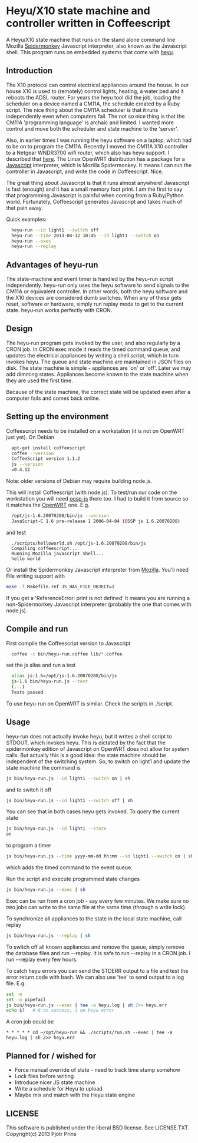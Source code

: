 # Heyu/X10 state machine and controller written in Coffeescript

A Heyu/X10 state machine that runs on the stand alone command line Mozilla
[Spidermonkey](https://developer.mozilla.org/en-US/docs/SpiderMonkey/Introduction_to_the_JavaScript_shell)
Javascript interpreter, also known as the Javascript shell. This
program runs on
embedded systems that come with [heyu](http://www.heyu.org/).

## Introduction

The X10 protocol can control electrical appliances around the house.
In our house X10 is used to (remotely) control lights, heating, a
water bed and it reboots the ADSL router. For years the heyu tool did
the job, loading the scheduler on a device named a CM11A, the schedule
created by a Ruby script. The nice thing about the CM11A scheduler is
that it runs independently even when computers fail. The not so nice
thing is that the CM11A 'programming language' is archaic and limited.
I wanted more control and move both the scheduler and state machine to
the 'server'.

Also, in earlier times I was running the heyu software on a laptop, which had
to be on to program the CM11A. Recently I moved the CM11A X10 controller to a Netgear
WNDR3700 wifi router, which also has heyu support. I described that
[here](http://thebird.nl/hardware/OpenWRT_On_Netgear_WNDR3700.html).
The Linux OpenWRT distribution has a package for a
[Javascript](http://www.ossp.org/pkg/lib/js/)
interpreter, which is Mozilla Spidermonkey. It means I can run the controller in
Javascript, and write the code in Coffeescript. Nice.

The great thing about Javascript is that it runs almost anywhere!
Javascript is fast (enough) and it has a small memory foot print.  I
am the first to say that programming Javascript is painful when coming
from a Ruby/Python world. Fortunately, Coffeescript generates
Javascript and takes much of that pain away.

Quick examples:

```sh
  heyu-run --id light1 --switch off
  heyu-run --time 2013-04-12 10:45 --id light1 --switch on
  heyu-run --exec
  heyu-run --replay
```

## Advantages of heyu-run

The state-machine and event timer is handled by the heyu-run script
independently. heyu-run only uses the heyu software to send signals to
the CM11A or equivalent controller. In other words, both the heyu
software and the X10 devices are considered dumb switches.  When any
of these gets reset, software or hardware, simply run replay mode to
get to the current state. heyu-run works perfectly with CRON.

## Design

The heyu-run program gets invoked by the user, and also regularly by a
CRON job. In CRON exec mode it reads the timed command queue, and
updates the electrical appliances by writing a shell script, which in
turn invokes heyu. The queue and state machine are maintained in JSON
files on disk. The state machine is simple - appliances are 'on' or
'off'. Later we may add dimming states. Appliances become known to the
state machine when they are used the first time.

Because of the state machine, the correct state will be updated even after a
computer fails and comes back online.

## Setting up the environment

Coffeescript needs to be installed on a workstation (it is not on
OpenWRT just yet). On Debian

```sh
  apt-get install coffeescript
  coffee --version
  CoffeeScript version 1.1.2
  js --version
  v0.4.12
```

Note: older versions of Debian may require building node.js.

This will install Coffeescript (with node.js). To test/run our code on
the workstation you will need
[oosp-js](http://www.ossp.org/pkg/lib/js/) there too. I had to build
it from source so it matches the
[OpenWRT](https://dev.openwrt.org/browser/packages/libs/ossp-js/Makefile?rev=24343) one. E.g.

```sh
  /opt/js-1.6.20070208/bin/js --version
  JavaScript-C 1.6 pre-release 1 2006-04-04 (OSSP js 1.6.20070208)
```

and test

```
  ./scripts/helloworld.sh /opt/js-1.6.20070208/bin/js
  Compiling coffeescript...
  Running Mozilla javascript shell...
  hello world
```

Or install the Spidermonkey Javascript interpreter from
[Mozilla](https://developer.mozilla.org/en/docs/SpiderMonkey). You'll
need File writing support with

```sh
make -f Makefile.ref JS_HAS_FILE_OBJECT=1
```

If you get a 'ReferenceError: print is not defined' it means you are
running a non-Spidermonkey Javascript interpreter (probably the one that
comes with node.js).

## Compile and run

First compile the Coffeescript version to Javascript

```sh
  coffee -c bin/heyu-run.coffee lib/*.coffee
```

set the js alias and run a test

```sh
  alias js-1.6=/opt/js-1.6.20070208/bin/js
  js-1.6 bin/heyu-run.js --test
  (...)
  Tests passed
```

To use heyu-run on OpenWRT is similar. Check the scripts in ./script.

## Usage

heyu-run does not actually invoke heyu, but it writes a shell script
to STDOUT, which invokes heyu. This is dictated by the fact that the
spidermonkey edition of Javascript on OpenWRT does not allow for
system calls. But actually this is a good idea: the state machine should
be independent of the switching system. So, to switch on light1 and
update the state machine the command is

```sh
js bin/heyu-run.js --id light1 --switch on | sh
```

and to switch it off

```sh
js bin/heyu-run.js --id light1 --switch off | sh
```

You can see that in both cases heyu gets invoked.  To query the
current state

```sh
js bin/heyu-run.js --id light1 --state 
on
```

to program a timer 

```sh
js bin/heyu-run.js --time yyyy-mm-dd hh:mm --id light1 --switch on | sh
```

which adds the timed command to the event queue.

Run the script and execute programmed state changes

```sh
js bin/heyu-run.js --exec | sh
```

Exec can be run from a cron job - say every few minutes. We make sure
no two jobs can write to the same file at the same time (through
a write lock).

To synchronize all appliances to the state in the local state machine, call
replay

```sh
js bin/heyu-run.js --replay | sh
```

To switch off all known appliances and remove the queue, simply remove
the database files and run --replay. It is safe to run --replay in a
CRON job. I run --replay every few hours.

To catch heyu errors you can send the STDERR output to a file and test the
error return code with bash. We can also use 'tee' to send output to a
log file. E.g.

```bash
set -e
set -o pipefail
js bin/heyu-run.js --exec | tee -a heyu.log | sh 2>> heyu.err
echo $?   # 0 on success, 1 on heyu error
```

A cron job could be 

```cron
* * * * * cd ~/opt/heyu-run && ./scripts/run.sh --exec | tee -a heyu.log | sh 2>> heyu.err
```

## Planned for / wished for

* Force manual override of state - need to track time stamp somehow
* Lock files before writing
* Introduce nicer JS state machine
* Write a schedule for Heyu to upload
* Maybe mix and match with the Heyu state engine

## LICENSE

This software is published under the liberal BSD license. See
LICENSE.TXT. Copyright(c) 2013 Pjotr Prins


